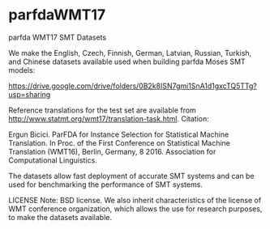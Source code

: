 # parfdaWMT17
parfda WMT17 SMT Datasets

We make the English, Czech, Finnish, German, Latvian, Russian, Turkish, and Chinese datasets available used when building parfda Moses SMT models:

https://drive.google.com/drive/folders/0B2k8ISN7gmi1SnA1d1gxcTQ5TTg?usp=sharing

Reference translations for the test set are available from http://www.statmt.org/wmt17/translation-task.html. Citation:

Ergun Bicici. ParFDA for Instance Selection for Statistical Machine Translation. In Proc. of the First Conference on Statistical Machine Translation (WMT16), Berlin, Germany, 8 2016. Association for Computational Linguistics.

The datasets allow fast deployment of accurate SMT systems and can be used for benchmarking the performance of SMT systems.

LICENSE Note: BSD license. We also inherit characteristics of the license of WMT conference organization, which allows the use for research purposes, to make the datasets available.
